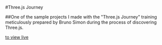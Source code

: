 #Three.js Journey

##One of the sample projects I made with the "Three.js Journey" training meticulously prepared by Bruno Simon during the process of discovering Three.js.


[to view live](https://17-haunted-house-ten-pi.vercel.app/)

